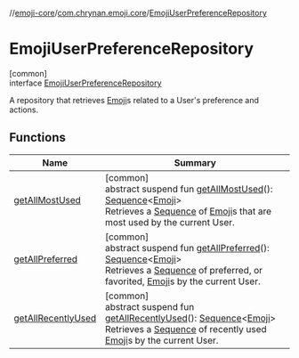 //[emoji-core](../../../index.md)/[com.chrynan.emoji.core](../index.md)/[EmojiUserPreferenceRepository](index.md)

# EmojiUserPreferenceRepository

[common]\
interface [EmojiUserPreferenceRepository](index.md)

A repository that retrieves [Emoji](../-emoji/index.md)s related to a User's preference and actions.

## Functions

| Name | Summary |
|---|---|
| [getAllMostUsed](get-all-most-used.md) | [common]<br>abstract suspend fun [getAllMostUsed](get-all-most-used.md)(): [Sequence](https://kotlinlang.org/api/latest/jvm/stdlib/kotlin.sequences/-sequence/index.html)&lt;[Emoji](../-emoji/index.md)&gt;<br>Retrieves a [Sequence](https://kotlinlang.org/api/latest/jvm/stdlib/kotlin.sequences/-sequence/index.html) of [Emoji](../-emoji/index.md)s that are most used by the current User. |
| [getAllPreferred](get-all-preferred.md) | [common]<br>abstract suspend fun [getAllPreferred](get-all-preferred.md)(): [Sequence](https://kotlinlang.org/api/latest/jvm/stdlib/kotlin.sequences/-sequence/index.html)&lt;[Emoji](../-emoji/index.md)&gt;<br>Retrieves a [Sequence](https://kotlinlang.org/api/latest/jvm/stdlib/kotlin.sequences/-sequence/index.html) of preferred, or favorited, [Emoji](../-emoji/index.md)s by the current User. |
| [getAllRecentlyUsed](get-all-recently-used.md) | [common]<br>abstract suspend fun [getAllRecentlyUsed](get-all-recently-used.md)(): [Sequence](https://kotlinlang.org/api/latest/jvm/stdlib/kotlin.sequences/-sequence/index.html)&lt;[Emoji](../-emoji/index.md)&gt;<br>Retrieves a [Sequence](https://kotlinlang.org/api/latest/jvm/stdlib/kotlin.sequences/-sequence/index.html) of recently used [Emoji](../-emoji/index.md)s by the current User. |
